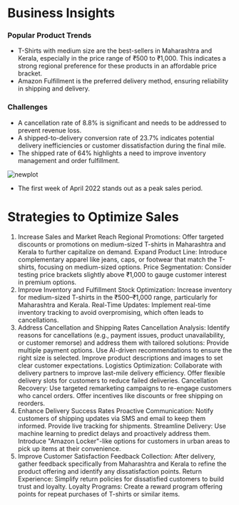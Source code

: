 # Business Insights
### Popular Product Trends

- T-Shirts with medium size are the best-sellers in Maharashtra and Kerala, especially in the price range of ₹500 to ₹1,000. This indicates a strong regional preference for these products in an affordable price bracket.
- Amazon Fulfillment is the preferred delivery method, ensuring reliability in shipping and delivery.
### Challenges

- A cancellation rate of 8.8% is significant and needs to be addressed to prevent revenue loss.
- A shipped-to-delivery conversion rate of 23.7% indicates potential delivery inefficiencies or customer dissatisfaction during the final mile.
- The shipped rate of 64% highlights a need to improve inventory management and order fulfillment.


![newplot](https://github.com/user-attachments/assets/e4f6458b-0d0b-40b1-b314-c6eae6158123)
- The first week of April 2022 stands out as a peak sales period.
# Strategies to Optimize Sales
1. Increase Sales and Market Reach
Regional Promotions: Offer targeted discounts or promotions on medium-sized T-shirts in Maharashtra and Kerala to further capitalize on demand.
Expand Product Line: Introduce complementary apparel like jeans, caps, or footwear that match the T-shirts, focusing on medium-sized options.
Price Segmentation: Consider testing price brackets slightly above ₹1,000 to gauge customer interest in premium options.
2. Improve Inventory and Fulfillment
Stock Optimization: Increase inventory for medium-sized T-shirts in the ₹500–₹1,000 range, particularly for Maharashtra and Kerala.
Real-Time Updates: Implement real-time inventory tracking to avoid overpromising, which often leads to cancellations.
3. Address Cancellation and Shipping Rates
Cancellation Analysis: Identify reasons for cancellations (e.g., payment issues, product unavailability, or customer remorse) and address them with tailored solutions:
Provide multiple payment options.
Use AI-driven recommendations to ensure the right size is selected.
Improve product descriptions and images to set clear customer expectations.
Logistics Optimization:
Collaborate with delivery partners to improve last-mile delivery efficiency.
Offer flexible delivery slots for customers to reduce failed deliveries.
Cancellation Recovery:
Use targeted remarketing campaigns to re-engage customers who cancel orders.
Offer incentives like discounts or free shipping on reorders.
4. Enhance Delivery Success Rates
Proactive Communication:
Notify customers of shipping updates via SMS and email to keep them informed.
Provide live tracking for shipments.
Streamline Delivery:
Use machine learning to predict delays and proactively address them.
Introduce "Amazon Locker"-like options for customers in urban areas to pick up items at their convenience.
5. Improve Customer Satisfaction
Feedback Collection:
After delivery, gather feedback specifically from Maharashtra and Kerala to refine the product offering and identify any dissatisfaction points.
Return Experience:
Simplify return policies for dissatisfied customers to build trust and loyalty.
Loyalty Programs:
Create a reward program offering points for repeat purchases of T-shirts or similar items.
